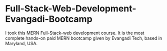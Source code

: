 # Full-Stack-Web-Development-Evangadi-Bootcamp
I took this MERN Full-Stack-web development course. It is the most complete hands-on paid MERN bootcamp given by Evangadi Tech, based in Maryland, USA. 
